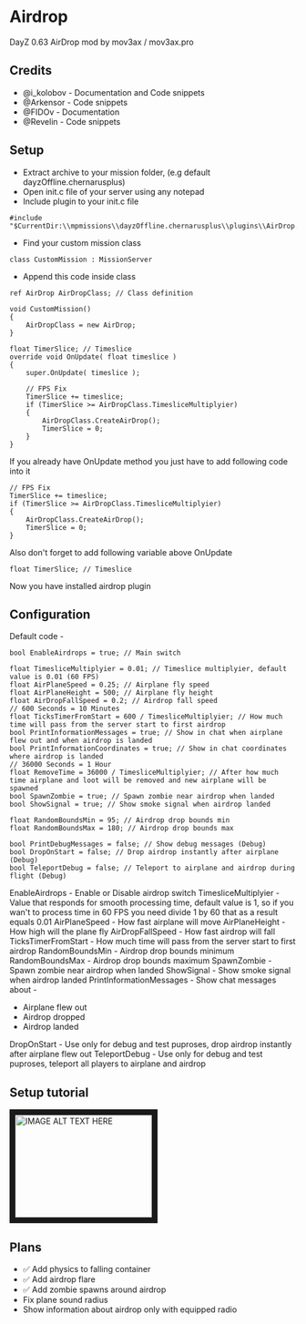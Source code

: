 # Airdrop
DayZ 0.63 AirDrop mod by mov3ax / mov3ax.pro

## Credits

* @i_kolobov - Documentation and Code snippets
* @Arkensor - Code snippets
* @FIDOv - Documentation
* @Revelin - Code snippets

## Setup

* Extract archive to your mission folder, (e.g default dayzOffline.chernarusplus)
* Open init.c file of your server using any notepad
* Include plugin to your init.c file

```
#include "$CurrentDir:\\mpmissions\\dayzOffline.chernarusplus\\plugins\\AirDrop.c"
```

* Find your custom mission class

```
class CustomMission : MissionServer
```

* Append this code inside class

```
ref AirDrop AirDropClass; // Class definition

void CustomMission()
{
	AirDropClass = new AirDrop;		
}

float TimerSlice; // Timeslice
override void OnUpdate( float timeslice )
{
	super.OnUpdate( timeslice );

	// FPS Fix
	TimerSlice += timeslice;
	if (TimerSlice >= AirDropClass.TimesliceMultiplyier)
	{
		AirDropClass.CreateAirDrop();
		TimerSlice = 0;	
	}
}
```

If you already have OnUpdate method you just have to add following code into it

```
// FPS Fix
TimerSlice += timeslice;
if (TimerSlice >= AirDropClass.TimesliceMultiplyier)
{
	AirDropClass.CreateAirDrop();
	TimerSlice = 0;	
}
```

Also don't forget to add following variable above OnUpdate

```
float TimerSlice; // Timeslice
```

Now you have installed airdrop plugin

## Configuration

Default code -

```
bool EnableAirdrops = true; // Main switch

float TimesliceMultiplyier = 0.01; // Timeslice multiplyier, default value is 0.01 (60 FPS)
float AirPlaneSpeed = 0.25; // Airplane fly speed 
float AirPlaneHeight = 500; // Airplane fly height 
float AirDropFallSpeed = 0.2; // Airdrop fall speed 
// 600 Seconds = 10 Minutes
float TicksTimerFromStart = 600 / TimesliceMultiplyier; // How much time will pass from the server start to first airdrop
bool PrintInformationMessages = true; // Show in chat when airplane flew out and when airdrop is landed
bool PrintInformationCoordinates = true; // Show in chat coordinates where airdrop is landed
// 36000 Seconds = 1 Hour
float RemoveTime = 36000 / TimesliceMultiplyier; // After how much time airplane and loot will be removed and new airplane will be spawned
bool SpawnZombie = true; // Spawn zombie near airdrop when landed
bool ShowSignal = true; // Show smoke signal when airdrop landed

float RandomBoundsMin = 95; // Airdrop drop bounds min
float RandomBoundsMax = 180; // Airdrop drop bounds max
	
bool PrintDebugMessages = false; // Show debug messages (Debug)
bool DropOnStart = false; // Drop airdrop instantly after airplane (Debug)
bool TeleportDebug = false; // Teleport to airplane and airdrop during flight (Debug)
```

EnableAirdrops - Enable or Disable airdrop switch
TimesliceMultiplyier - Value that responds for smooth processing time, default value is 1, so if you wan't to process time in 60 FPS you need divide 1 by 60 that as a result equals 0.01
AirPlaneSpeed - How fast airplane will move
AirPlaneHeight - How high will the plane fly
AirDropFallSpeed - How fast airdrop will fall
TicksTimerFromStart - How much time will pass from the server start to first airdrop
RandomBoundsMin - Airdrop drop bounds minimum
RandomBoundsMax - Airdrop drop bounds maximum
SpawnZombie - Spawn zombie near airdrop when landed
ShowSignal - Show smoke signal when airdrop landed
PrintInformationMessages - Show chat messages about -

* Airplane flew out
* Airdrop dropped
* Airdrop landed

DropOnStart - Use only for debug and test puproses, drop airdrop instantly after airplane flew out
TeleportDebug - Use only for debug and test puproses, teleport all players to airplane and airdrop

## Setup tutorial

<a href="http://www.youtube.com/watch?feature=player_embedded&v=kYgzQY_wy94
" target="_blank"><img src="http://img.youtube.com/vi/kYgzQY_wy94/0.jpg" 
alt="IMAGE ALT TEXT HERE" width="240" height="180" border="10" /></a>

## Plans

* ✅ Add physics to falling container
* ✅ Add airdrop flare
* ✅ Add zombie spawns around airdrop
* Fix plane sound radius
* Show information about airdrop only with equipped radio
